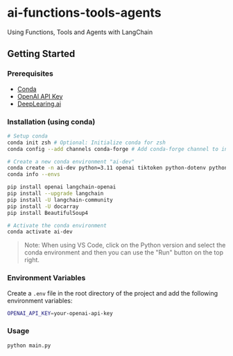 # ai-functions-tools-agents

Using Functions, Tools and Agents with LangChain

## Getting Started

### Prerequisites

- [Conda](https://conda.io/projects/conda/en/latest/user-guide/cheatsheet.html)
- [OpenAI API Key](https://platform.openai.com/api-keys/)
- [DeepLearing.ai](https://learn.deeplearning.ai/courses/functions-tools-agents-langchain/)

### Installation (using conda)

```bash
# Setup conda
conda init zsh # Optional: Initialize conda for zsh
conda config --add channels conda-forge # Add conda-forge channel to install tiktoken and python-dotenv

# Create a new conda environment "ai-dev"
conda create -n ai-dev python=3.11 openai tiktoken python-dotenv python-dotenv-with-cli panel jupyter_bokeh langchain pydantic docarray
conda info --envs

pip install openai langchain-openai
pip install --upgrade langchain
pip install -U langchain-community
pip install -U docarray
pip install BeautifulSoup4

# Activate the conda environment
conda activate ai-dev

```

> Note: When using VS Code, click on the Python version and select the conda environment and then you can use the "Run" button on the top right.

### Environment Variables

Create a `.env` file in the root directory of the project and add the following environment variables:

```bash
OPENAI_API_KEY=your-openai-api-key
```

### Usage

```bash
python main.py
```
